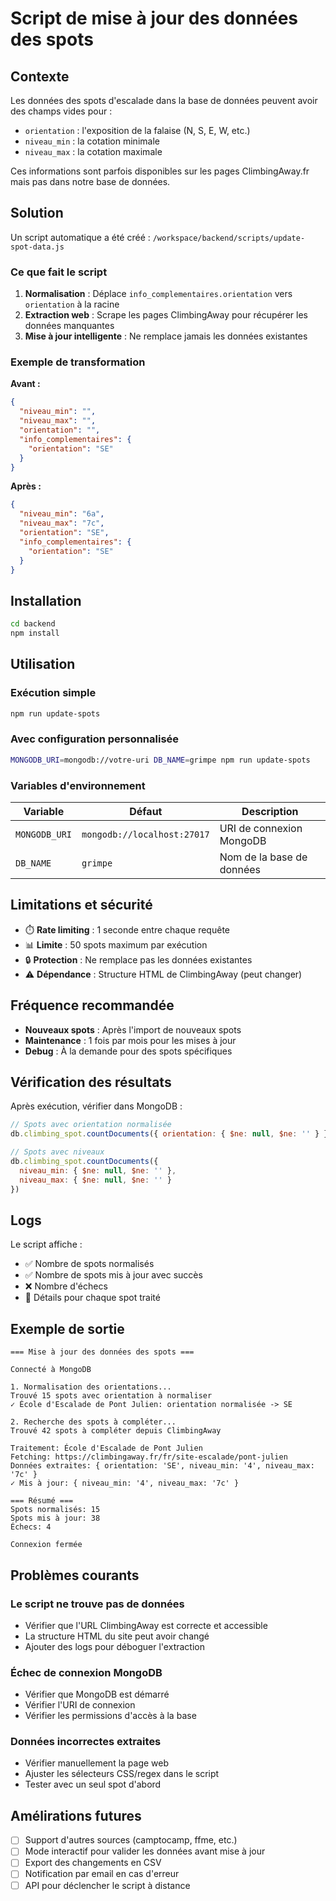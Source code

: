 # Script de mise à jour des données des spots

## Contexte

Les données des spots d'escalade dans la base de données peuvent avoir des champs vides pour :
- `orientation` : l'exposition de la falaise (N, S, E, W, etc.)
- `niveau_min` : la cotation minimale
- `niveau_max` : la cotation maximale

Ces informations sont parfois disponibles sur les pages ClimbingAway.fr mais pas dans notre base de données.

## Solution

Un script automatique a été créé : `/workspace/backend/scripts/update-spot-data.js`

### Ce que fait le script

1. **Normalisation** : Déplace `info_complementaires.orientation` vers `orientation` à la racine
2. **Extraction web** : Scrape les pages ClimbingAway pour récupérer les données manquantes
3. **Mise à jour intelligente** : Ne remplace jamais les données existantes

### Exemple de transformation

**Avant :**
```json
{
  "niveau_min": "",
  "niveau_max": "",
  "orientation": "",
  "info_complementaires": {
    "orientation": "SE"
  }
}
```

**Après :**
```json
{
  "niveau_min": "6a",
  "niveau_max": "7c",
  "orientation": "SE",
  "info_complementaires": {
    "orientation": "SE"
  }
}
```

## Installation

```bash
cd backend
npm install
```

## Utilisation

### Exécution simple
```bash
npm run update-spots
```

### Avec configuration personnalisée
```bash
MONGODB_URI=mongodb://votre-uri DB_NAME=grimpe npm run update-spots
```

### Variables d'environnement

| Variable | Défaut | Description |
|----------|--------|-------------|
| `MONGODB_URI` | `mongodb://localhost:27017` | URI de connexion MongoDB |
| `DB_NAME` | `grimpe` | Nom de la base de données |

## Limitations et sécurité

- ⏱️ **Rate limiting** : 1 seconde entre chaque requête
- 📊 **Limite** : 50 spots maximum par exécution
- 🔒 **Protection** : Ne remplace pas les données existantes
- ⚠️ **Dépendance** : Structure HTML de ClimbingAway (peut changer)

## Fréquence recommandée

- **Nouveaux spots** : Après l'import de nouveaux spots
- **Maintenance** : 1 fois par mois pour les mises à jour
- **Debug** : À la demande pour des spots spécifiques

## Vérification des résultats

Après exécution, vérifier dans MongoDB :

```javascript
// Spots avec orientation normalisée
db.climbing_spot.countDocuments({ orientation: { $ne: null, $ne: '' } })

// Spots avec niveaux
db.climbing_spot.countDocuments({ 
  niveau_min: { $ne: null, $ne: '' },
  niveau_max: { $ne: null, $ne: '' }
})
```

## Logs

Le script affiche :
- ✅ Nombre de spots normalisés
- ✅ Nombre de spots mis à jour avec succès
- ❌ Nombre d'échecs
- 📝 Détails pour chaque spot traité

## Exemple de sortie

```
=== Mise à jour des données des spots ===

Connecté à MongoDB

1. Normalisation des orientations...
Trouvé 15 spots avec orientation à normaliser
✓ École d'Escalade de Pont Julien: orientation normalisée -> SE

2. Recherche des spots à compléter...
Trouvé 42 spots à compléter depuis ClimbingAway

Traitement: École d'Escalade de Pont Julien
Fetching: https://climbingaway.fr/fr/site-escalade/pont-julien
Données extraites: { orientation: 'SE', niveau_min: '4', niveau_max: '7c' }
✓ Mis à jour: { niveau_min: '4', niveau_max: '7c' }

=== Résumé ===
Spots normalisés: 15
Spots mis à jour: 38
Échecs: 4

Connexion fermée
```

## Problèmes courants

### Le script ne trouve pas de données

- Vérifier que l'URL ClimbingAway est correcte et accessible
- La structure HTML du site peut avoir changé
- Ajouter des logs pour déboguer l'extraction

### Échec de connexion MongoDB

- Vérifier que MongoDB est démarré
- Vérifier l'URI de connexion
- Vérifier les permissions d'accès à la base

### Données incorrectes extraites

- Vérifier manuellement la page web
- Ajuster les sélecteurs CSS/regex dans le script
- Tester avec un seul spot d'abord

## Amélirations futures

- [ ] Support d'autres sources (camptocamp, ffme, etc.)
- [ ] Mode interactif pour valider les données avant mise à jour
- [ ] Export des changements en CSV
- [ ] Notification par email en cas d'erreur
- [ ] API pour déclencher le script à distance
